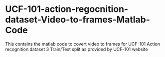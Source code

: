 # UCF-101-action-regocnition-dataset-Video-to-frames-Matlab-Code
This contains the matlab code to covert video to frames for UCF-101 Action recognition dataset 3 Train/Test split as provided by UCF-101 website

